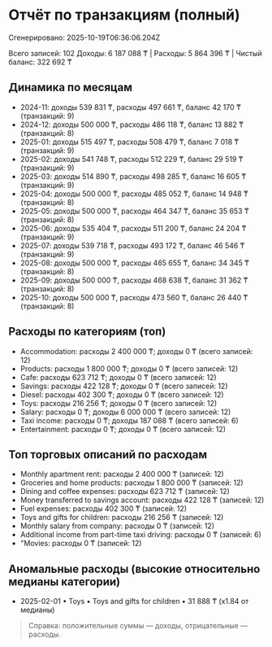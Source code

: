 # Отчёт по транзакциям (полный)

Сгенерировано: 2025-10-19T06:36:06.204Z

Всего записей: 102
Доходы: 6 187 088 ₸ | Расходы: 5 864 396 ₸ | Чистый баланс: 322 692 ₸

## Динамика по месяцам
- 2024-11: доходы 539 831 ₸, расходы 497 661 ₸, баланс 42 170 ₸ (транзакций: 9)
- 2024-12: доходы 500 000 ₸, расходы 486 118 ₸, баланс 13 882 ₸ (транзакций: 8)
- 2025-01: доходы 515 497 ₸, расходы 508 479 ₸, баланс 7 018 ₸ (транзакций: 9)
- 2025-02: доходы 541 748 ₸, расходы 512 229 ₸, баланс 29 519 ₸ (транзакций: 9)
- 2025-03: доходы 514 890 ₸, расходы 498 285 ₸, баланс 16 605 ₸ (транзакций: 9)
- 2025-04: доходы 500 000 ₸, расходы 485 052 ₸, баланс 14 948 ₸ (транзакций: 8)
- 2025-05: доходы 500 000 ₸, расходы 464 347 ₸, баланс 35 653 ₸ (транзакций: 8)
- 2025-06: доходы 535 404 ₸, расходы 511 200 ₸, баланс 24 204 ₸ (транзакций: 9)
- 2025-07: доходы 539 718 ₸, расходы 493 172 ₸, баланс 46 546 ₸ (транзакций: 9)
- 2025-08: доходы 500 000 ₸, расходы 465 655 ₸, баланс 34 345 ₸ (транзакций: 8)
- 2025-09: доходы 500 000 ₸, расходы 468 638 ₸, баланс 31 362 ₸ (транзакций: 8)
- 2025-10: доходы 500 000 ₸, расходы 473 560 ₸, баланс 26 440 ₸ (транзакций: 8)

## Расходы по категориям (топ)
- Accommodation: расходы 2 400 000 ₸; доходы 0 ₸ (всего записей: 12)
- Products: расходы 1 800 000 ₸; доходы 0 ₸ (всего записей: 12)
- Cafe: расходы 623 712 ₸; доходы 0 ₸ (всего записей: 12)
- Savings: расходы 422 128 ₸; доходы 0 ₸ (всего записей: 12)
- Diesel: расходы 402 300 ₸; доходы 0 ₸ (всего записей: 12)
- Toys: расходы 216 256 ₸; доходы 0 ₸ (всего записей: 12)
- Salary: расходы 0 ₸; доходы 6 000 000 ₸ (всего записей: 12)
- Taxi income: расходы 0 ₸; доходы 187 088 ₸ (всего записей: 6)
- Entertainment: расходы 0 ₸; доходы 0 ₸ (всего записей: 12)

## Топ торговых описаний по расходам
- Monthly apartment rent: расходы 2 400 000 ₸ (записей: 12)
- Groceries and home products: расходы 1 800 000 ₸ (записей: 12)
- Dining and coffee expenses: расходы 623 712 ₸ (записей: 12)
- Money transferred to savings account: расходы 422 128 ₸ (записей: 12)
- Fuel expenses: расходы 402 300 ₸ (записей: 12)
- Toys and gifts for children: расходы 216 256 ₸ (записей: 12)
- Monthly salary from company: расходы 0 ₸ (записей: 12)
- Additional income from part-time taxi driving: расходы 0 ₸ (записей: 6)
- "Movies: расходы 0 ₸ (записей: 12)

## Аномальные расходы (высокие относительно медианы категории)
- 2025-02-01 • Toys • Toys and gifts for children • 31 888 ₸ (x1.84 от медианы)

> Справка: положительные суммы — доходы, отрицательные — расходы.